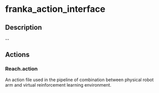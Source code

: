 # franka_action_interface
## Description
--
## Actions
### Reach.action
An action file used in the pipeline of combination between physical robot arm and virtual reinforcement learning environment.